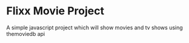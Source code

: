 # Flixx Movie Project

A simple javascript project which will show movies and tv shows using themoviedb api